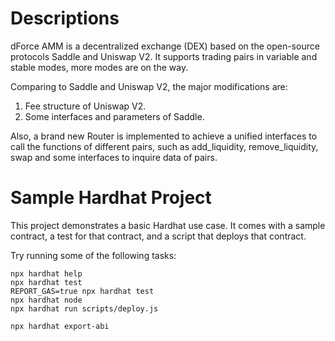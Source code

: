 # Descriptions
dForce AMM is a decentralized exchange (DEX) based on the open-source protocols Saddle and Uniswap V2. It supports trading pairs in variable and stable modes, more modes are on the way.

Comparing to Saddle and Uniswap V2, the major modifications are:
1. Fee structure of Uniswap V2.
2. Some interfaces and parameters of Saddle.

Also, a brand new Router is implemented to achieve a unified interfaces to call the functions of different pairs, such as add_liquidity, remove_liquidity, swap and some interfaces to inquire data of pairs.


# Sample Hardhat Project

This project demonstrates a basic Hardhat use case. It comes with a sample contract, a test for that contract, and a script that deploys that contract.

Try running some of the following tasks:

```shell
npx hardhat help
npx hardhat test
REPORT_GAS=true npx hardhat test
npx hardhat node
npx hardhat run scripts/deploy.js

npx hardhat export-abi
```
